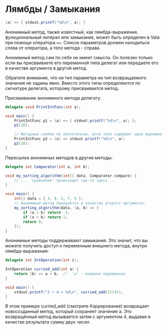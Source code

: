 # Лямбды / Замыкания

```csharp
(a) => { stdout.printf("%d\n", a); }
```

Анонимный метод, также известный, как лямбда-выражение, функциональный литерал или замыкание, может быть определен в Vala при помощи оператора `=>`. Список параметров должен находиться слева от оператора, а тело метода - справа.

Анонимный метод сам по себе не имеет смысла. Он полезен только если вы присваиваете его переменной типа делегат или передаете его в качестве аргумента в другой метод.

Обратите внимание, что ни тип параметра ни тип возвращаемого значения не заданы явно. Вместо этого типы определяются по сигнатуре делегата, которому присваивается метод.

Присваивание анонимного метода делегату.

```csharp
delegate void PrintIntFunc(int a);

void main() {
    PrintIntFunc p1 = (a) => { stdout.printf("%d\n", a); };
    p1(10);

    // Фигурные скобки не обязательны, если тело содержит одно выражение.
    PrintIntFunc p2 = (a) => stdout.printf("%d\n", a);
    p2(20):
}
```

Пересылка анонимных методов в другие методы:

```csharp
delegate int Comparator(int a, int b);

void my_sorting_algorithm(int[] data, Comparator compare) {
    // ... 'сравнение' происходит где-то здесь ...
}

void main() {
    int[] data = { 3, 9, 2, 7, 5 };
    // Анонимный метод передается в качестве второго аргумента:
    my_sorting_algorithm(data, (a, b) => {
        if (a < b) return -1;
        if (a > b) return 1;
        return 0;
    });
}
```

Анонимные методы поддерживают замыкания. Это значит, что вы можете получить доступ к переменным внешнего метода, внутри лямбда-выражения:

```csharp
delegate int IntOperation(int i);

IntOperation curried_add(int a) {
    return (b) => a + b;  //  'a' - внешняя переменная
}

void main() {
    stdout.printf("2 + 4 = %d\n", curried_add(2)(4));
}
```

В этом примере curried\_add \(смотрите Каррирование\) возвращает новосозданный метод, который сохраняет значение a. Это возвращённый метод вызывается затем с аргументом 4, выдавая в качестве результата сумму двух чисел.

